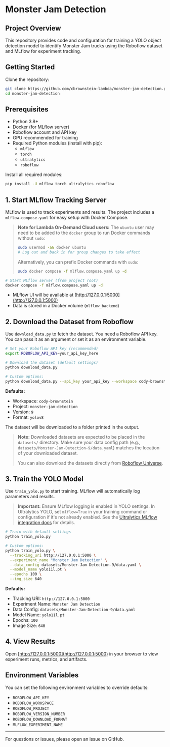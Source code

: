 # Monster Jam Detection

## Project Overview
This repository provides code and configuration for training a YOLO object detection model to identify Monster Jam trucks using the Roboflow dataset and MLflow for experiment tracking.

## Getting Started
Clone the repository:
```bash
git clone https://github.com/cbrownstein-lambda/monster-jam-detection.git
cd monster-jam-detection
```

## Prerequisites
- Python 3.8+
- Docker (for MLflow server)
- Roboflow account and API key
- GPU recommended for training
- Required Python modules (install with pip):
  - `mlflow`
  - `torch`
  - `ultralytics`
  - `roboflow`

Install all required modules:
```bash
pip install -U mlflow torch ultralytics roboflow
```

## 1. Start MLflow Tracking Server
MLflow is used to track experiments and results. The project includes a `mlflow.compose.yaml` for easy setup with Docker Compose.

> **Note for Lambda On-Demand Cloud users:**
> The `ubuntu` user may need to be added to the `docker` group to run Docker commands without `sudo`:
> ```bash
> sudo usermod -aG docker ubuntu
> # Log out and back in for group changes to take effect
> ```
> Alternatively, you can prefix Docker commands with `sudo`:
> ```bash
> sudo docker compose -f mlflow.compose.yaml up -d
> ```

```bash
# Start MLflow server (from project root)
docker compose -f mlflow.compose.yaml up -d
```
- MLflow UI will be available at [http://127.0.0.1:5000](http://127.0.0.1:5000)
- Data is stored in a Docker volume (`mlflow_backend`)

## 2. Download the Dataset from Roboflow
Use `download_data.py` to fetch the dataset. You need a Roboflow API key. You can pass it as an argument or set it as an environment variable.

```bash
# Set your Roboflow API key (recommended)
export ROBOFLOW_API_KEY=your_api_key_here

# Download the dataset (default settings)
python download_data.py

# Custom options:
python download_data.py --api_key your_api_key --workspace cody-brownstein --project monster-jam-detection --version_number 9 --download_format yolov8
```
**Defaults:**
- Workspace: `cody-brownstein`
- Project: `monster-jam-detection`
- Version: `9`
- Format: `yolov8`

The dataset will be downloaded to a folder printed in the output.

> **Note:** Downloaded datasets are expected to be placed in the `datasets/` directory. Make sure your data config path (e.g., `datasets/Monster-Jam-Detection-9/data.yaml`) matches the location of your downloaded dataset.
>
> You can also download the datasets directly from [Roboflow Universe](https://universe.roboflow.com/cody-brownstein/monster-jam-detection).

## 3. Train the YOLO Model
Use `train_yolo.py` to start training. MLflow will automatically log parameters and results.

> **Important:** Ensure MLflow logging is enabled in YOLO settings. In Ultralytics YOLO, set `mlflow=True` in your training command or configuration if it's not already enabled. See the [Ultralytics MLflow integration docs](https://docs.ultralytics.com/integrations/mlflow/) for details.

```bash
# Train with default settings
python train_yolo.py

# Custom options:
python train_yolo.py \
  --tracking_uri http://127.0.0.1:5000 \
  --experiment_name "Monster Jam Detection" \
  --data_config datasets/Monster-Jam-Detection-9/data.yaml \
  --model_name yolo11l.pt \
  --epochs 100 \
  --img_size 640
```
**Defaults:**
- Tracking URI: `http://127.0.0.1:5000`
- Experiment Name: `Monster Jam Detection`
- Data Config: `datasets/Monster-Jam-Detection-9/data.yaml`
- Model Name: `yolo11l.pt`
- Epochs: `100`
- Image Size: `640`

## 4. View Results
Open [http://127.0.0.1:5000](http://127.0.0.1:5000) in your browser to view experiment runs, metrics, and artifacts.

## Environment Variables
You can set the following environment variables to override defaults:
- `ROBOFLOW_API_KEY`
- `ROBOFLOW_WORKSPACE`
- `ROBOFLOW_PROJECT`
- `ROBOFLOW_VERSION_NUMBER`
- `ROBOFLOW_DOWNLOAD_FORMAT`
- `MLFLOW_EXPERIMENT_NAME`

---
For questions or issues, please open an issue on GitHub.
